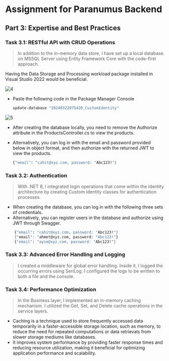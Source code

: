 # Assignment for Paranumus Backend

## Part 3: Expertise and Best Practices

### Task 3.1: RESTful API with CRUD Operations

>In addition to the in-memory data store, I have set up a local database on MSSQL Server using Entity Framework Core with the code-first approach.

Having the Data Storage and Processing workload package installed in Visual Studio 2022 would be beneficial.
 
![4](https://github.com/cahitarslan/AssignmentForParanumusBackend/assets/96558672/355a1bd7-f88f-44ca-a0d7-467dc0b41616)

- Paste the following code in the Package Manager Console
  
	```sh
	update-database "20240322075420_CustomIdentity"
	```
![5](https://github.com/cahitarslan/AssignmentForParanumusBackend/assets/96558672/0920002e-d8d5-497c-bb26-30eb996aff9b)

- After creating the database locally, you need to remove the Authorize attribute in the ProductsController.cs to view the products.
- Alternatively, you can log in with the email and password provided below in object format, and then authorize with the returned JWT to view the products.
  
	```sh
	{"email": "cahit@xyz.com, password: "Abc123!"}
	```

### Task 3.2: Authentication

>With .NET 8, I integrated login operations that come within the Identity architecture by creating Custom Identity classes for authentication processes.

- When creating the database, you can log in with the following three sets of credentials.
- Alternatively, you can register users in the database and authorize using JWT through Swagger.

```sh
	{"email": "cahit@xyz.com, password: "Abc123!"}
	{"email": "ahmet@xyz.com, password: "Abc123!"}
	{"email": "ayse@xyz.com, password: "Abc123!"}
```

### Task 3.3: Advanced Error Handling and Logging

>I created a middleware for global error handling. 
>Inside it, I logged the occurring errors using SeriLog. 
>I configured the logs to be written to both a file and the console.

### Task 3.4: Performance Optimization

>In the Business layer, I implemented an in-memory caching mechanism. 
>I utilized the Get, Set, and Delete cache operations in the service layers.

- Caching is a technique used to store frequently accessed data temporarily in a faster-accessible storage location, such as memory, to reduce the need for repeated computations or data retrievals from slower storage mediums like databases. 
- It improves system performance by providing faster response times and reducing resource utilization, making it beneficial for optimizing application performance and scalability.
